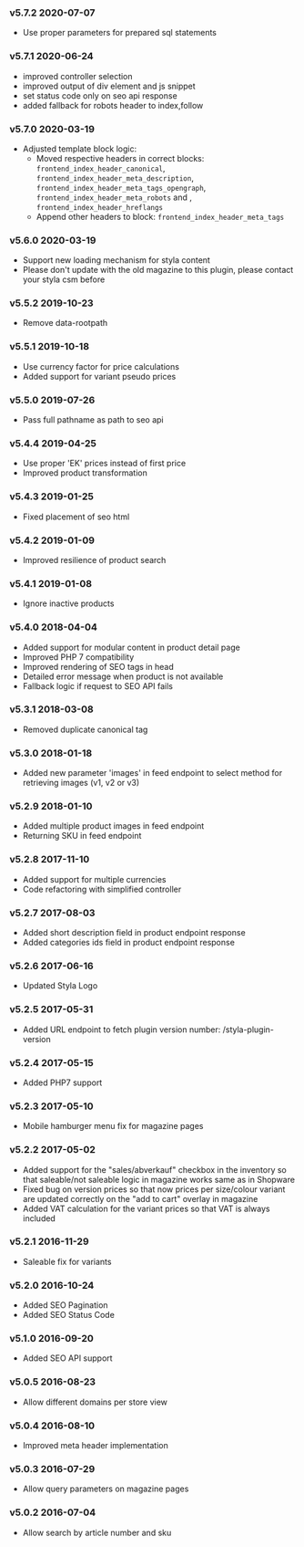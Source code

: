 ### v5.7.2 2020-07-07
* Use proper parameters for prepared sql statements

### v5.7.1 2020-06-24
* improved controller selection
* improved output of div element and js snippet
* set status code only on seo api response
* added fallback for robots header to index,follow

### v5.7.0 2020-03-19
* Adjusted template block logic:
  * Moved respective headers in correct blocks: `frontend_index_header_canonical`, `frontend_index_header_meta_description`, `frontend_index_header_meta_tags_opengraph`, `frontend_index_header_meta_robots` and , `frontend_index_header_hreflangs`
  * Append other headers to block: `frontend_index_header_meta_tags`

### v5.6.0 2020-03-19
* Support new loading mechanism for styla content
* Please don't update with the old magazine to this plugin, please contact your styla csm before

### v5.5.2 2019-10-23
* Remove data-rootpath

### v5.5.1 2019-10-18
* Use currency factor for price calculations
* Added support for variant pseudo prices

### v5.5.0 2019-07-26
* Pass full pathname as path to seo api

### v5.4.4 2019-04-25
* Use proper 'EK' prices instead of first price
* Improved product transformation

### v5.4.3 2019-01-25
* Fixed placement of seo html

### v5.4.2 2019-01-09
* Improved resilience of product search

### v5.4.1 2019-01-08
* Ignore inactive products

### v5.4.0 2018-04-04
* Added support for modular content in product detail page
* Improved PHP 7 compatibility
* Improved rendering of SEO tags in head
* Detailed error message when product is not available
* Fallback logic if request to SEO API fails

### v5.3.1 2018-03-08
* Removed duplicate canonical tag

### v5.3.0 2018-01-18
* Added new parameter 'images' in feed endpoint to select method for retrieving images (v1, v2 or v3)

### v5.2.9 2018-01-10
* Added multiple product images in feed endpoint
* Returning SKU in feed endpoint

### v5.2.8 2017-11-10
* Added support for multiple currencies
* Code refactoring with simplified controller

### v5.2.7 2017-08-03
* Added short description field in product endpoint response
* Added categories ids field in product endpoint response

### v5.2.6 2017-06-16
* Updated Styla Logo

### v5.2.5 2017-05-31
* Added URL endpoint to fetch plugin version number: /styla-plugin-version

### v5.2.4 2017-05-15
* Added PHP7 support

### v5.2.3 2017-05-10
* Mobile hamburger menu fix for magazine pages

### v5.2.2 2017-05-02
* Added support for the "sales/abverkauf" checkbox in the inventory so that saleable/not saleable logic in magazine works same as in Shopware
* Fixed bug on version prices so that now prices per size/colour variant are updated correctly on the "add to cart" overlay in magazine
* Added VAT calculation for the variant prices so that VAT is always included

### v5.2.1 2016-11-29
* Saleable fix for variants

### v5.2.0 2016-10-24
* Added SEO Pagination
* Added SEO Status Code

### v5.1.0 2016-09-20
* Added SEO API support

### v5.0.5 2016-08-23
* Allow different domains per store view

### v5.0.4 2016-08-10
* Improved meta header implementation

### v5.0.3 2016-07-29
* Allow query parameters on magazine pages

### v5.0.2 2016-07-04
* Allow search by article number and sku
